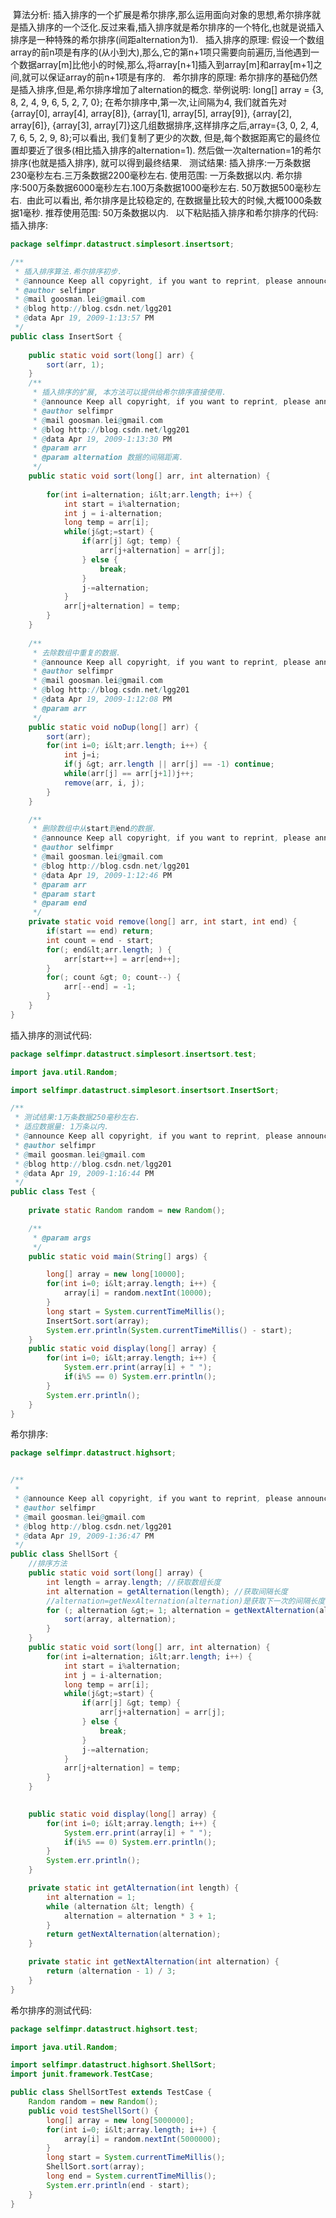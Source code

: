  算法分析:
插入排序的一个扩展是希尔排序,那么运用面向对象的思想,希尔排序就是插入排序的一个泛化.反过来看,插入排序就是希尔排序的一个特化,也就是说插入排序是一种特殊的希尔排序(间距alternation为1).
 
插入排序的原理:
假设一个数组array的前n项是有序的(从小到大),那么,它的第n+1项只需要向前遍历,当他遇到一个数据array[m]比他小的时候,那么,将array[n+1]插入到array[m]和array[m+1]之间,就可以保证array的前n+1项是有序的.
 
希尔排序的原理:
希尔排序的基础仍然是插入排序,但是,希尔排序增加了alternation的概念.
举例说明:
long[] array = {3, 8, 2, 4, 9, 6, 5, 2, 7, 0}; 在希尔排序中,第一次,让间隔为4, 我们就首先对{array[0], array[4], array[8]}, {array[1], array[5], array[9]}, {array[2], array[6]}, {array[3], array[7]}这几组数据排序,这样排序之后,array={3, 0, 2, 4, 7, 6, 5, 2, 9, 8};可以看出, 我们复制了更少的次数, 但是,每个数据距离它的最终位置却要近了很多(相比插入排序的alternation=1). 然后做一次alternation=1的希尔排序(也就是插入排序), 就可以得到最终结果.
 
测试结果:
插入排序:一万条数据230毫秒左右.三万条数据2200毫秒左右. 使用范围: 一万条数据以内.
希尔排序:500万条数据6000毫秒左右.100万条数据1000毫秒左右. 50万数据500毫秒左右.  由此可以看出, 希尔排序是比较稳定的, 在数据量比较大的时候,大概1000条数据1毫秒. 推荐使用范围: 50万条数据以内.
 
以下粘贴插入排序和希尔排序的代码:
插入排序:

```java
package selfimpr.datastruct.simplesort.insertsort;

/**
 * 插入排序算法.希尔排序初步.
 * @announce Keep all copyright, if you want to reprint, please announce source.
 * @author selfimpr
 * @mail goosman.lei@gmail.com
 * @blog http://blog.csdn.net/lgg201
 * @data Apr 19, 2009-1:13:57 PM
 */
public class InsertSort {
	
	public static void sort(long[] arr) {
		sort(arr, 1);
	}
	/**
	 * 插入排序的扩展, 本方法可以提供给希尔排序直接使用.
	 * @announce Keep all copyright, if you want to reprint, please announce source.
	 * @author selfimpr
	 * @mail goosman.lei@gmail.com
	 * @blog http://blog.csdn.net/lgg201
	 * @data Apr 19, 2009-1:13:30 PM
	 * @param arr
	 * @param alternation 数据的间隔距离.
	 */
	public static void sort(long[] arr, int alternation) {
		
		for(int i=alternation; i&lt;arr.length; i++) {
			int start = i%alternation;
			int j = i-alternation;
			long temp = arr[i];
			while(j&gt;=start) {
				if(arr[j] &gt; temp) {
					arr[j+alternation] = arr[j];
				} else {
					break;
				}
				j-=alternation;
			}
			arr[j+alternation] = temp;
		}
	}
	
	/**
	 * 去除数组中重复的数据.
	 * @announce Keep all copyright, if you want to reprint, please announce source.
	 * @author selfimpr
	 * @mail goosman.lei@gmail.com
	 * @blog http://blog.csdn.net/lgg201
	 * @data Apr 19, 2009-1:12:08 PM
	 * @param arr
	 */
	public static void noDup(long[] arr) {
		sort(arr);
		for(int i=0; i&lt;arr.length; i++) {
			int j=i;
			if(j &gt; arr.length || arr[j] == -1) continue;
			while(arr[j] == arr[j+1])j++;
			remove(arr, i, j);
		}
	}

	/**
	 * 删除数组中从start到end的数据.
	 * @announce Keep all copyright, if you want to reprint, please announce source.
	 * @author selfimpr
	 * @mail goosman.lei@gmail.com
	 * @blog http://blog.csdn.net/lgg201
	 * @data Apr 19, 2009-1:12:46 PM
	 * @param arr
	 * @param start
	 * @param end
	 */
	private static void remove(long[] arr, int start, int end) {
		if(start == end) return;
		int count = end - start;
		for(; end&lt;arr.length; ) {
			arr[start++] = arr[end++];
		}
		for(; count &gt; 0; count--) {
			arr[--end] = -1;
		}
	}
}

```

插入排序的测试代码:

```java
package selfimpr.datastruct.simplesort.insertsort.test;

import java.util.Random;

import selfimpr.datastruct.simplesort.insertsort.InsertSort;

/**
 * 测试结果:1万条数据250毫秒左右.
 * 适应数据量: 1万条以内.
 * @announce Keep all copyright, if you want to reprint, please announce source.
 * @author selfimpr
 * @mail goosman.lei@gmail.com
 * @blog http://blog.csdn.net/lgg201
 * @data Apr 19, 2009-1:16:44 PM
 */
public class Test {
	
	private static Random random = new Random();

	/**
	 * @param args
	 */
	public static void main(String[] args) {

		long[] array = new long[10000];
		for(int i=0; i&lt;array.length; i++) {
			array[i] = random.nextInt(10000);
		}
		long start = System.currentTimeMillis();
		InsertSort.sort(array);
		System.err.println(System.currentTimeMillis() - start);
	}
	public static void display(long[] array) {
		for(int i=0; i&lt;array.length; i++) {
			System.err.print(array[i] + " ");
			if(i%5 == 0) System.err.println();
		}
		System.err.println();
	}
}

```

希尔排序:

```java
package selfimpr.datastruct.highsort;


/**
 * 
 * @announce Keep all copyright, if you want to reprint, please announce source.
 * @author selfimpr
 * @mail goosman.lei@gmail.com
 * @blog http://blog.csdn.net/lgg201
 * @data Apr 19, 2009-1:36:47 PM
 */
public class ShellSort {
	//排序方法
	public static void sort(long[] array) {
		int length = array.length; //获取数组长度
		int alternation = getAlternation(length); //获取间隔长度
		//alternation=getNexAlternation(alternation)是获取下一次的间隔长度
		for (; alternation &gt;= 1; alternation = getNextAlternation(alternation)) {
			sort(array, alternation);
		}
	}
	public static void sort(long[] arr, int alternation) {
		for(int i=alternation; i&lt;arr.length; i++) {
			int start = i%alternation;
			int j = i-alternation;
			long temp = arr[i];
			while(j&gt;=start) {
				if(arr[j] &gt; temp) {
					arr[j+alternation] = arr[j];
				} else {
					break;
				}
				j-=alternation;
			}
			arr[j+alternation] = temp;
		}
	}
	

	public static void display(long[] array) {
		for(int i=0; i&lt;array.length; i++) {
			System.err.print(array[i] + " ");
			if(i%5 == 0) System.err.println();
		}
		System.err.println();
	}

	private static int getAlternation(int length) {
		int alternation = 1;
		while (alternation &lt; length) {
			alternation = alternation * 3 + 1;
		}
		return getNextAlternation(alternation);
	}

	private static int getNextAlternation(int alternation) {
		return (alternation - 1) / 3;
	}
}
```

希尔排序的测试代码:

```java
package selfimpr.datastruct.highsort.test;

import java.util.Random;

import selfimpr.datastruct.highsort.ShellSort;
import junit.framework.TestCase;

public class ShellSortTest extends TestCase {
	Random random = new Random();
	public void testShellSort() {
		long[] array = new long[5000000];
		for(int i=0; i&lt;array.length; i++) {
			array[i] = random.nextInt(5000000);
		}
		long start = System.currentTimeMillis();
		ShellSort.sort(array);
		long end = System.currentTimeMillis();
		System.err.println(end - start);
	}
}

```

